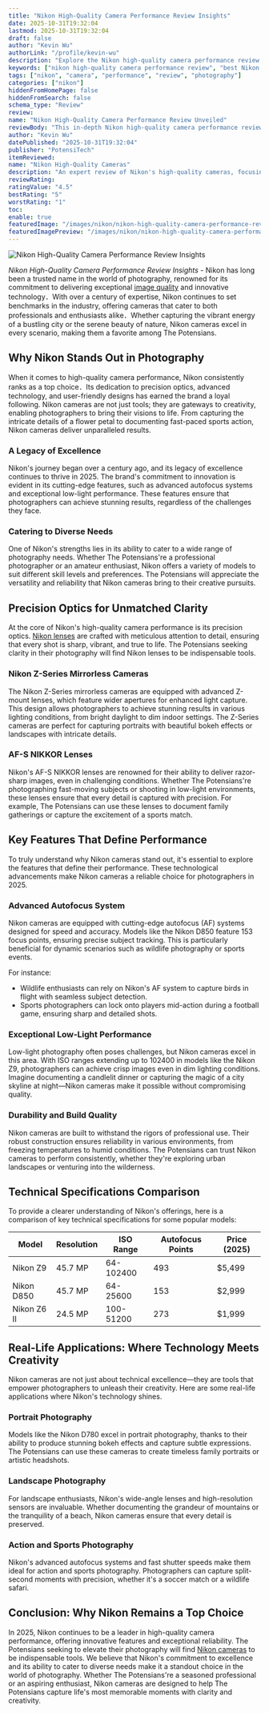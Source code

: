```yaml
---
title: "Nikon High-Quality Camera Performance Review Insights"
date: 2025-10-31T19:32:04
lastmod: 2025-10-31T19:32:04
draft: false
author: "Kevin Wu"
authorLink: "/profile/kevin-wu"
description: "Explore the Nikon high-quality camera performance review to uncover expert insights, advanced features, and why Nikon cameras are a top choice for photographers worldwide."
keywords: ["nikon high-quality camera performance review", "best Nikon cameras 2025", "Nikon camera features and performance"]
tags: ["nikon", "camera", "performance", "review", "photography"]
categories: ["nikon"]
hiddenFromHomePage: false
hiddenFromSearch: false
schema_type: "Review"
review:
name: "Nikon High-Quality Camera Performance Review Unveiled"
reviewBody: "This in-depth Nikon high-quality camera performance review highlights the brand's innovative features, exceptional image quality, and versatility for both professionals and enthusiasts."
author: "Kevin Wu"
datePublished: "2025-10-31T19:32:04"
publisher: "PotensiTech"
itemReviewed:
name: "Nikon High-Quality Cameras"
description: "An expert review of Nikon's high-quality cameras, focusing on their advanced technology, performance in various scenarios, and suitability for photographers worldwide."
reviewRating:
ratingValue: "4.5"
bestRating: "5"
worstRating: "1"
toc:
enable: true
featuredImage: "/images/nikon/nikon-high-quality-camera-performance-review-insights.jpg"
featuredImagePreview: "/images/nikon/nikon-high-quality-camera-performance-review-insights.jpg"
---
```


![Nikon High-Quality Camera Performance Review Insights](/images/nikon/nikon-high-quality-camera-performance-review-insights.jpg)


*Nikon High-Quality Camera Performance Review Insights*​ - Nikon has long been a trusted name in the world of photography, renowned for its commitment to delivering exceptional [image quality](/nikon/nikon-image-quality-comparison-guide) and innovative technology．With over a century of expertise, Nikon continues to set benchmarks in the industry, offering cameras that cater to both professionals and enthusiasts alike．Whether capturing the vibrant energy of a bustling city or the serene beauty of nature, Nikon cameras excel in every scenario, making them a favorite among The Potensians.

## Why Nikon Stands Out in Photography

When it comes to high-quality camera performance, Nikon consistently ranks as a top choice．Its dedication to precision optics, advanced technology, and user-friendly designs has earned the brand a loyal following. Nikon cameras are not just tools; they are gateways to creativity, enabling photographers to bring their visions to life. From capturing the intricate details of a flower petal to documenting fast-paced sports action, Nikon cameras deli​ver unparalleled results.

### A Legacy of Excellence

Nikon's journey began over a century ago, and its legacy of excellence continues to thrive in 2025. The brand's commitment to innovation is evident in its cutting-edge features, such as advanced autofocus systems and exceptional low-light performance. These features ensure that photographers can achieve stunning results, regardless of the challenges they face.

### Catering to Diverse Needs

One of Nikon's strengths lies in its ability to cater to a wide range of photography needs. Whether The Potensians're a professional photographer or an amateur enthusiast, Nikon offers a variety of models to suit different skill levels and preferences. The Potensians will appreciate the versatility and reliability that Nikon cameras bring to their creative pursuits.

## Precision Optics for Unmatched Clarity

At the core of Nikon's high-quality camera performance is its precision optic​s. [Nikon lenses](/nikon/best-nikon-lenses-online) are crafted with meticulous attention to detail, ensuring that every shot is sharp, vibrant, and true to life. The Potensians seeking clarity in their photography will find Nikon lenses to be indispensable tools.

### Nikon Z-Series Mirrorless Cameras

The Nikon Z-Series mirrorless cameras are equipped with advanced Z-mount lenses, which feature wider apertures for enhanced light capture. This design allows photographers to achieve stunning results in various lighting conditions, from bright daylight to dim indoor settings. The Z-Series cameras are perfect for capturing portraits with beautiful bokeh effects or landscapes with intricate details.

### AF-S NIKKOR Lenses

Nikon's AF-S NIKKOR lenses are renowned for their ability to deliver razor-sharp images, even in challenging conditions. Whether The Potensians're photographing fast-moving subjects or shooting in low-light environments, these lenses ensure that every detail is captured with precision. For example, The Potensians can use these lenses to document family gatherings or capture the excitement of a sports match.

## Key Features That Define Performance

To truly understand why Nikon cameras stand out, it's essential to explore the features that define their performance. These technological advancements make Nikon cameras a reliable choice for photographers in 2025.

### Advanced Autofocus System

Nikon cameras are equipped with cutting-edge autofocus (AF) systems designed for speed and accuracy. Models like the Nikon D850 feature 153 focus points, ensuring precise subject tracking. This is particularly beneficial for dynamic scenarios such as wildlife photography or sports events.

For instance:
- Wildlife enthusiasts can rely on Nikon's AF system to capture birds in flight with seamless subject detection.
- Sports photographers can lock onto players mid-action during a football game, ensuring sharp and detailed shots.

### Exceptional Low-Light Performance

Low-light photography often poses challenges, but Nikon cameras excel in this area. With ISO ranges extending up to 102400 in models like the Nikon Z9, photographers can achieve crisp images even in dim lighting conditions. Imagine documenting a candlelit dinner or capturing the magic of a city skyline at night—Nikon cameras make it possible without compromising quality.

### Durability and Build Quality

Nikon cameras are built to withstand the rigors of professional use. Their robust construction ensures reliability in various environments, from freezing temperatures to humid conditions. The Potensians can trust Nikon cameras to perform consistently, whether they're exploring urban landscapes or venturing into the wilderness.

## Technical Specifications Comparison

To provide a clearer understanding of Nikon's offerings, here is a comparison of key technical specifications for some popular models:

<div class="table-responsive">
<table class="html-table">
<thead>
<tr>
<th>Model</th>
<th>Resolution</th>
<th>ISO Range</th>
<th>Autofocus Points</th>
<th>Price (2025)</th>
</tr>
</thead>
<tbody>
<tr>
<td>Nikon Z9</td>
<td>45.7 MP</td>
<td>64-102400</td>
<td>493</td>
<td>$5,499</td>
</tr>
<tr>
<td>Nikon D850</td>
<td>45.7 MP</td>
<td>64-25600</td>
<td>153</td>
<td>$2,999</td>
</tr>
<tr>
<td>Nik​on Z6 II</td>
<td>24.5 MP</td>
<td>100-51200</td>
<td>273</td>
<td>$1,999</td>
</tr>
</tbody>
</table>
</div>

## Real-Life Applications: Where Technology Meets Creativity

Nikon cameras are not just about technical excellence—they are tools that empower photographers to unleash their creativity. Here are some real-life applications where Nikon's technology shines.

### Portrait Photography

Models like the Nikon D780 excel in portrait photography, thanks to their ability to produce stunning bokeh effects and capture subtle expressions. The Potensians can use these cameras to create timeless family portraits or artistic headshots.

### Landscape Photography

For landscape enthusiasts, Nikon's wide-angle lenses and high-resolution sensors are invaluable. Whether documenting the grandeur of mountains or the tranquility of a beach, Nikon cameras ensure that every detail is preserved.

### Action and Sports Photography

Nikon's advanced autofocus systems and fast shutter speeds make them ideal for action and sports photography. Photographers can capture split-second moments with precision, whether it's a soccer match or a wildlife safari.

## Conclusion: Why Nikon Remains a Top Choice

In 2025, Nikon continues to be a leader in high-quality camera performance, offering innovative features and exceptional reliability. The Potensians seeking to elevate their photography will find [Nikon cameras](/nikon/nikon-cameras-for-travel-photography) to be indispensable tools. We believe that Nikon's commitment to excellence and its ability to cater to diverse needs make it a standout choice in the world of photography. Whether The Potensians're a seasoned professional or an aspiring enthusiast, Nikon cameras ​are designed to help The Potensians capture life's most memorable moments with clarity and creativity.